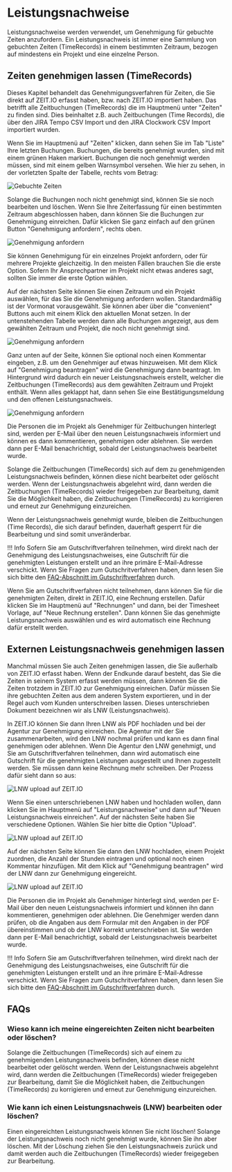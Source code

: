 # Leistungsnachweise

Leistungsnachweise werden verwendet, um Genehmigung für gebuchte Zeiten anzufordern.
Ein Leistungsnachweis ist immer eine Sammlung von gebuchten Zeiten (TimeRecords) in einem bestimmten Zeitraum,
bezogen auf mindestens ein Projekt und eine einzelne Person.

## Zeiten genehmigen lassen (TimeRecords)

Dieses Kapitel behandelt das Genehmigungsverfahren für Zeiten, die Sie direkt auf ZEIT.IO erfasst haben,
bzw. nach ZEIT.IO importiert haben. Das betrifft alle Zeitbuchungen (TimeRecords) die im Hauptmenü unter "Zeiten"
zu finden sind. Dies beinhaltet z.B. auch Zeitbuchungen (Time Records), die über den JIRA Tempo CSV Import und den
JIRA Clockwork CSV Import importiert wurden.

Wenn Sie im Hauptmenü auf "Zeiten" klicken, dann sehen Sie im Tab "Liste" Ihre letzten Buchungen.
Buchungen, die bereits genehmigt wurden, sind mit einem grünen Haken markiert. Buchungen die noch
genehmigt werden müssen, sind mit einem gelben Warnsymbol versehen. Wie hier zu sehen, in der
vorletzten Spalte der Tabelle, rechts vom Betrag:

![Gebuchte Zeiten](../img/context-freelance/approval-01-de.png)

Solange die Buchungen noch nicht genehmigt sind, können Sie sie noch bearbeiten und löschen.
Wenn Sie Ihre Zeiterfassung für einen bestimmten Zeitraum abgeschlossen haben, dann können Sie
die Buchungen zur Genehmigung einreichen. Dafür klicken Sie ganz einfach auf den grünen Button
"Genehmigung anfordern", rechts oben.

![Genehmigung anfordern](../img/context-freelance/approval-02-de.png)

Sie können Genehmigung für ein einzelnes Projekt anfordern, oder für mehrere Projekte gleichzeitig.
In den meisten Fällen brauchen Sie die erste Option. Sofern Ihr Ansprechpartner im Projekt nicht
etwas anderes sagt, sollten Sie immer die erste Option wählen.

Auf der nächsten Seite können Sie einen Zeitraum und ein Projekt auswählen, für das Sie die Genehmigung
anfordern wollen. Standardmäßig ist der Vormonat vorausgewählt. Sie können aber über die "convenient" Buttons
auch mit einem Klick den aktuellen Monat setzen. In der untenstehenden Tabelle werden dann alle Buchungen
angezeigt, aus dem gewählten Zeitraum und Projekt, die noch nicht genehmigt sind.

![Genehmigung anfordern](../img/context-freelance/approval-03-de.png)

Ganz unten auf der Seite, können Sie optional noch einen Kommentar eingeben, z.B. um den Genehmiger auf
etwas hinzuweisen. Mit dem Klick auf "Genehmigung beantragen" wird die Genehmigung dann beantragt. Im Hintergrund
wird dadurch ein neuer Leistungsnachweis erstellt, welcher die Zeitbuchungen (TimeRecords) aus dem
gewählten Zeitraum und Projekt enthält. Wenn alles geklappt hat, dann sehen Sie eine Bestätigungsmeldung
und den offenen Leistungsnachweis.

![Genehmigung anfordern](../img/context-freelance/approval-04-de.png)

Die Personen die im Projekt als Genehmiger für Zeitbuchungen hinterlegt sind, werden per E-Mail über den neuen
Leistungsnachweis informiert und können es dann kommentieren, genehmigen oder ablehnen. Sie werden dann per
E-Mail benachrichtigt, sobald der Leistungsnachweis bearbeitet wurde.

Solange die Zeitbuchungen (TimeRecords) sich auf dem zu genehmigenden Leistungsnachweis befinden, können diese
nicht bearbeitet oder gelöscht werden. Wenn der Leistungsnachweis abgelehnt wird, dann werden die
Zeitbuchungen (TimeRecords) wieder freigegeben zur Bearbeitung, damit Sie die Möglichkeit haben,
die Zeitbuchungen (TimeRecords) zu korrigieren und erneut zur Genehmigung einzureichen.

Wenn der Leistungsnachweis genehmigt wurde, bleiben die Zeitbuchungen (Time Records), die sich darauf befinden,
dauerhaft gesperrt für die Bearbeitung und sind somit unveränderbar.

!!! Info
    Sofern Sie am Gutschriftverfahren teilnehmen, wird direkt nach der Genehmigung des
    Leistungsnachweises, eine Gutschrift für die genehmigten Leistungen erstellt und an ihre primäre
    E-Mail-Adresse verschickt. Wenn Sie Fragen zum Gutschritverfahren haben, dann lesen Sie
    sich bitte den [FAQ-Abschnitt im Gutschriftverfahren](/freiberufler/gutschriftverfahren/#faqs) durch.

Wenn Sie am Gutschriftverfahren nicht teilnehmen, dann können Sie für die genehmigten Zeiten, direkt in ZEIT.IO,
eine Rechnung erstellen. Dafür klicken Sie im Hauptmenü auf "Rechnungen" und dann, bei der Timesheet Vorlage, auf
"Neue Rechnung erstellen". Dann können Sie das genehmigte Leistungsnachweis auswählen und es wird automatisch
eine Rechnung dafür erstellt werden.

## Externen Leistungsnachweis genehmigen lassen

Manchmal müssen Sie auch Zeiten genehmigen lassen, die Sie außerhalb von ZEIT.IO erfasst haben. Wenn der
Endkunde darauf besteht, das Sie die Zeiten in seinem System erfasst werden müssen, dann können Sie die Zeiten
trotzdem in ZEIT.IO zur Genehmigung einreichen. Dafür müssen Sie ihre gebuchten Zeiten aus dem anderen System
exportieren, und in der Regel auch vom Kunden unterschreiben lassen. Dieses unterschrieben Dokument bezeichnen wir
als LNW (Leistungsnachweis).

In ZEIT.IO können Sie dann Ihren LNW als PDF hochladen und bei der Agentur
zur Genehmigung einreichen. Die Agentur mit der Sie zusammenarbeiten, wird den LNW nochmal prüfen und kann es
dann final genehmigen oder ablehnen. Wenn Die Agentur den LNW genehmigt, und Sie am Gutschriftverfahren teilnehmen,
dann wird automatisch eine Gutschrift für die genehmigten Leistungen ausgestellt und Ihnen zugestellt werden.
Sie müssen dann keine Rechnung mehr schreiben. Der Prozess dafür sieht dann so aus:

![LNW upload auf ZEIT.IO](../img/context-freelance/supplier-lnw-upload-de.png)

Wenn Sie einen unterschriebenen LNW haben und hochladen wollen, dann klicken Sie im Hauptmenü auf "Leistungsnachweise"
und dann auf "Neuen Leistungsnachweis einreichen". Auf der nächsten Seite haben Sie verschiedene Optionen.
Wählen Sie hier bitte die Option "Upload".

![LNW upload auf ZEIT.IO](../img/context-freelance/approval-05-de.png)

Auf der nächsten Seite können Sie dann den LNW hochladen, einem Projekt zuordnen, die Anzahl der Stunden eintragen
und optional noch einen Kommentar hinzufügen. Mit dem Klick auf "Genehmigung beantragen" wird der LNW dann
zur Genehmigung eingereicht.

![LNW upload auf ZEIT.IO](../img/context-freelance/approval-06-de.png)

Die Personen die im Projekt als Genehmiger hinterlegt sind, werden per E-Mail über den neuen Leistungsnachweis
informiert und können ihn dann kommentieren, genehmigen oder ablehnen. Die Genehmiger werden dann prüfen, ob die
Angaben aus dem Formular mit den Angaben in der PDF übereinstimmen und ob der LNW korrekt unterschrieben ist.
Sie werden dann per E-Mail benachrichtigt, sobald der Leistungsnachweis bearbeitet wurde.

!!! Info
    Sofern Sie am Gutschriftverfahren teilnehmen, wird direkt nach der Genehmigung des
    Leistungsnachweises, eine Gutschrift für die genehmigten Leistungen erstellt und an ihre primäre
    E-Mail-Adresse verschickt. Wenn Sie Fragen zum Gutschritverfahren haben, dann lesen Sie
    sich bitte den [FAQ-Abschnitt im Gutschriftverfahren](/freiberufler/gutschriftverfahren/#faqs) durch.


## FAQs

### Wieso kann ich meine eingereichten Zeiten nicht bearbeiten oder löschen?

Solange die Zeitbuchungen (TimeRecords) sich auf einem zu genehmigenden Leistungsnachweis befinden, können diese
nicht bearbeitet oder gelöscht werden. Wenn der Leistungsnachweis abgelehnt wird, dann werden die
Zeitbuchungen (TimeRecords) wieder freigegeben zur Bearbeitung, damit Sie die Möglichkeit haben,
die Zeitbuchungen (TimeRecords) zu korrigieren und erneut zur Genehmigung einzureichen.

### Wie kann ich einen Leistungsnachweis (LNW) bearbeiten oder löschen?

Einen eingereichten Leistungsnachweis können Sie nicht löschen! Solange der Leistungsnachweis noch nicht genehmigt
wurde, können Sie ihn aber löschen. Mit der Löschung ziehen Sie den Leistungsnachweis zurück und damit werden auch
die Zeitbuchungen (TimeRecords) wieder freigegeben zur Bearbeitung.
